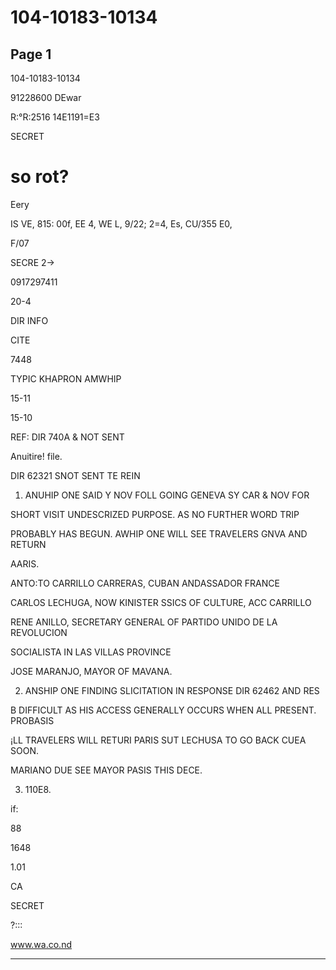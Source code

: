 # 104-10183-10134

## Page 1

104-10183-10134

91228600 DEwar

R:°R:2516 14E1191=E3

SECRET

# so rot?

Eery

IS VE, 815: 00f, EE 4, WE L, 9/22; 2=4, Es, CU/355 E0,

F/07

SECRE 2→

0917297411

20-4

DIR INFO

CITE

7448

TYPIC KHAPRON AMWHIP

15-11

15-10

REF: DIR 740A & NOT SENT

Anuitire! file.

DIR 62321 SNOT SENT TE REIN

1. ANUHIP ONE SAID Y NOV FOLL GOING GENEVA SY CAR & NOV FOR

SHORT VISIT UNDESCRIZED PURPOSE. AS NO FURTHER WORD TRIP

PROBABLY HAS BEGUN. AWHIP ONE WILL SEE TRAVELERS GNVA AND RETURN

AARIS.

ANTO:TO CARRILLO CARRERAS, CUBAN ANDASSADOR FRANCE

CARLOS LECHUGA, NOW KINISTER SSICS OF CULTURE, ACC CARRILLO

RENE ANILLO, SECRETARY GENERAL OF PARTIDO UNIDO DE LA REVOLUCION

SOCIALISTA IN LAS VILLAS PROVINCE

JOSE MARANJO, MAYOR OF MAVANA.

2. ANSHIP ONE FINDING SLICITATION IN RESPONSE DIR 62462 AND RES

B DIFFICULT AS HIS ACCESS GENERALLY OCCURS WHEN ALL PRESENT. PROBASIS

¡LL TRAVELERS WILL RETURI PARIS SUT LECHUSA TO GO BACK CUEA SOON.

MARIANO DUE SEE MAYOR PASIS THIS DECE.

3. 110E8.

if:

88

1648

1.01

CA

SECRET

?:::

www.wa.co.nd

---

